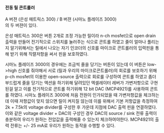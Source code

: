#### 전동 릴 콘트롤러
A 버젼 (은성 매트릭스 300) / B 버젼 (시마노 플레이즈 3000)  
의 두 버젼이 있다.  

은성 매트릭스 300은 버튼 2개로 조정 가능한 릴이라 n-ch mosfet으로 open drain 출력을 만들어 전기적으로 스위치를 눌러주는 식으로 콘트롤 하였고 줄이 얼마나 풀리는지 알기위해서는 릴에서 나오는 자기 인코더의 신호를 마이크로 콘트롤러의 입력핀을 통해 받기 위해 직렬저항을 써서 핀을 보호하였다.

시마노 플레이즈 3000의 경우에는 조금씩 줄을 당기는 버튼이 있는데 이 버튼은 low->high 신호를 줘야해서 서로 (릴과 우리의 마이크로콘트롤러)의 회로를 보호하기 위해 p-ch mosfet의 이용한 open-source 출력으로 회로룰 구성하여 콘트롤 하였고 좀더 부드럽게 줄을 당기는 액션을 하기위해 달려있던 엑셀레이터 레버가 가변저항으로 구현된걸 알고 이를 전기적으로 콘트롤 하기위해 12 bit DAC (MCP4921)를 사용하여 콘트롤 하였다. 시마노 플레이즈 3000에 처음 전원이 인가되었을 때 가변저항값을 체크하는데 이때 저항값이 맞지 않으면 릴이 켜지질 않는데 이를 위해서 기본 저항값을 측정하여 2k + 7.5k의 voltage divider를 구성한 후 가운데 지점에 DAC 출력 핀을 연결하였다. 이와 같은 voltage divider + DAC의 구성인 경우 DAC의 source / sink 전류 출력이 충분하여 우리가 원하는 전압값을 출력해줄 수 있는지 체크하여야한다. MCP4921의 출력 전류는 +/- 25 mA로 우리가 원하는 동작을 수행할 수 있다.
